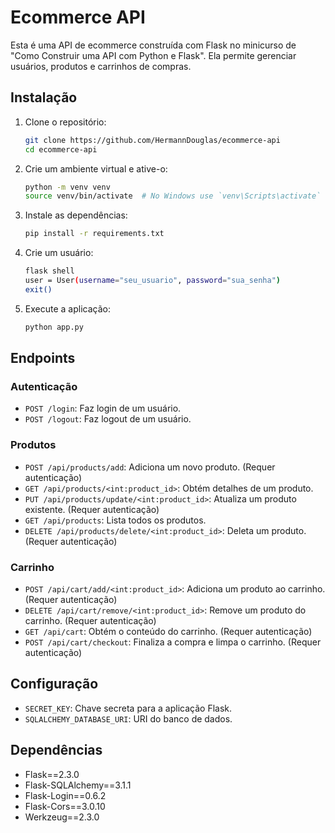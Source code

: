 # Ecommerce API

Esta é uma API de ecommerce construída com Flask no minicurso de "Como Construir uma API com Python e Flask". Ela permite gerenciar usuários, produtos e carrinhos de compras.

## Instalação

1. Clone o repositório:

   ```sh
   git clone https://github.com/HermannDouglas/ecommerce-api
   cd ecommerce-api
   ```

2. Crie um ambiente virtual e ative-o:

   ```sh
   python -m venv venv
   source venv/bin/activate  # No Windows use `venv\Scripts\activate`
   ```

3. Instale as dependências:

   ```sh
   pip install -r requirements.txt
   ```

4. Crie um usuário:

   ```sh
   flask shell
   user = User(username="seu_usuario", password="sua_senha")
   exit()
   ```

5. Execute a aplicação:
   ```sh
   python app.py
   ```

## Endpoints

### Autenticação

- `POST /login`: Faz login de um usuário.
- `POST /logout`: Faz logout de um usuário.

### Produtos

- `POST /api/products/add`: Adiciona um novo produto. (Requer autenticação)
- `GET /api/products/<int:product_id>`: Obtém detalhes de um produto.
- `PUT /api/products/update/<int:product_id>`: Atualiza um produto existente. (Requer autenticação)
- `GET /api/products`: Lista todos os produtos.
- `DELETE /api/products/delete/<int:product_id>`: Deleta um produto. (Requer autenticação)

### Carrinho

- `POST /api/cart/add/<int:product_id>`: Adiciona um produto ao carrinho. (Requer autenticação)
- `DELETE /api/cart/remove/<int:product_id>`: Remove um produto do carrinho. (Requer autenticação)
- `GET /api/cart`: Obtém o conteúdo do carrinho. (Requer autenticação)
- `POST /api/cart/checkout`: Finaliza a compra e limpa o carrinho. (Requer autenticação)

## Configuração

- `SECRET_KEY`: Chave secreta para a aplicação Flask.
- `SQLALCHEMY_DATABASE_URI`: URI do banco de dados.

## Dependências

- Flask==2.3.0
- Flask-SQLAlchemy==3.1.1
- Flask-Login==0.6.2
- Flask-Cors==3.0.10
- Werkzeug==2.3.0
